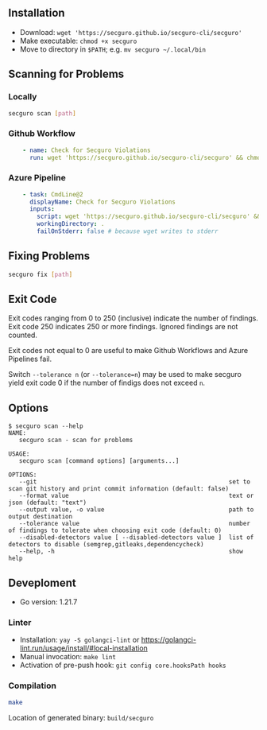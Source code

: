 ## Installation
- Download: `wget 'https://secguro.github.io/secguro-cli/secguro'`
- Make executable: `chmod +x secguro`
- Move to directory in `$PATH`; e.g. `mv secguro ~/.local/bin`

## Scanning for Problems
### Locally
```bash
secguro scan [path]
```

### Github Workflow
```yaml
    - name: Check for Secguro Violations
      run: wget 'https://secguro.github.io/secguro-cli/secguro' && chmod +x secguro &&  ./secguro scan
```

### Azure Pipeline
```yaml
    - task: CmdLine@2
      displayName: Check for Secguro Violations
      inputs:
        script: wget 'https://secguro.github.io/secguro-cli/secguro' && chmod +x secguro &&  ./secguro scan
        workingDirectory: .
        failOnStderr: false # because wget writes to stderr
```

## Fixing Problems
```bash
secguro fix [path]
```

## Exit Code
Exit codes ranging from 0 to 250 (inclusive) indicate the number of findings. Exit code 250 indicates 250 or more findings. Ignored findings are not counted.

Exit codes not equal to 0 are useful to make Github Workflows and Azure Pipelines fail.

Switch `--tolerance n` (or `--tolerance=n`) may be used to make secguro yield exit code 0 if the number of findigs does not exceed `n`.

## Options
```
$ secguro scan --help
NAME:
   secguro scan - scan for problems

USAGE:
   secguro scan [command options] [arguments...]

OPTIONS:
   --git                                                      set to scan git history and print commit information (default: false)
   --format value                                             text or json (default: "text")
   --output value, -o value                                   path to output destination
   --tolerance value                                          number of findings to tolerate when choosing exit code (default: 0)
   --disabled-detectors value [ --disabled-detectors value ]  list of detectors to disable (semgrep,gitleaks,dependencycheck)
   --help, -h                                                 show help
```

## Deveploment
- Go version: 1.21.7

### Linter
- Installation: `yay -S golangci-lint` or https://golangci-lint.run/usage/install/#local-installation
- Manual invocation: `make lint`
- Activation of pre-push hook: `git config core.hooksPath hooks`

### Compilation
```bash
make
```

Location of generated binary: `build/secguro`
